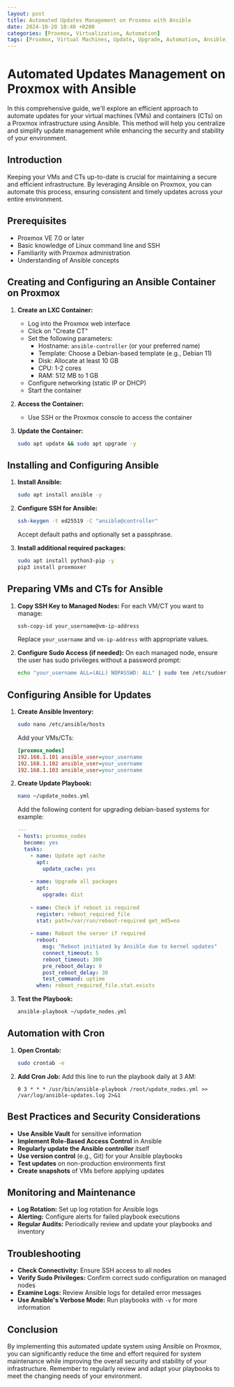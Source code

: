```yaml
---
layout: post
title: Automated Updates Management on Proxmox with Ansible
date: 2024-10-20 10:40 +0200
categories: [Proxmox, Virtualization, Automation]
tags: [Proxmox, Virtual Machines, Update, Upgrade, Automation, Ansible, Playbook]
---
```


# Automated Updates Management on Proxmox with Ansible

In this comprehensive guide, we'll explore an efficient approach to automate updates for your virtual machines (VMs) and containers (CTs) on a Proxmox infrastructure using Ansible. This method will help you centralize and simplify update management while enhancing the security and stability of your environment.

## Introduction

Keeping your VMs and CTs up-to-date is crucial for maintaining a secure and efficient infrastructure. By leveraging Ansible on Proxmox, you can automate this process, ensuring consistent and timely updates across your entire environment.

## Prerequisites

- Proxmox VE 7.0 or later
- Basic knowledge of Linux command line and SSH
- Familiarity with Proxmox administration
- Understanding of Ansible concepts

## Creating and Configuring an Ansible Container on Proxmox

1. **Create an LXC Container:**
   - Log into the Proxmox web interface
   - Click on "Create CT"
   - Set the following parameters:
     - Hostname: `ansible-controller` (or your preferred name)
     - Template: Choose a Debian-based template (e.g., Debian 11)
     - Disk: Allocate at least 10 GB
     - CPU: 1-2 cores
     - RAM: 512 MB to 1 GB
   - Configure networking (static IP or DHCP)
   - Start the container

2. **Access the Container:**
   - Use SSH or the Proxmox console to access the container

3. **Update the Container:**
   ```bash
   sudo apt update && sudo apt upgrade -y
   ```

## Installing and Configuring Ansible

1. **Install Ansible:**
   ```bash
   sudo apt install ansible -y
   ```

2. **Configure SSH for Ansible:**
   ```bash
   ssh-keygen -t ed25519 -C "ansible@controller"
   ```
   Accept default paths and optionally set a passphrase.

3. **Install additional required packages:**
   ```bash
   sudo apt install python3-pip -y
   pip3 install proxmoxer
   ```

## Preparing VMs and CTs for Ansible

1. **Copy SSH Key to Managed Nodes:**
   For each VM/CT you want to manage:
   ```bash
   ssh-copy-id your_username@vm-ip-address
   ```
   Replace `your_username` and `vm-ip-address` with appropriate values.

2. **Configure Sudo Access (if needed):**
   On each managed node, ensure the user has sudo privileges without a password prompt:
   ```bash
   echo "your_username ALL=(ALL) NOPASSWD: ALL" | sudo tee /etc/sudoers.d/your_username
   ```

## Configuring Ansible for Updates

1. **Create Ansible Inventory:**
   ```bash
   sudo nano /etc/ansible/hosts
   ```
   Add your VMs/CTs:
   ```ini
   [proxmox_nodes]
   192.168.1.101 ansible_user=your_username
   192.168.1.102 ansible_user=your_username
   192.168.1.103 ansible_user=your_username
   ```

2. **Create Update Playbook:**
   ```bash
   nano ~/update_nodes.yml
   ```
   Add the following content for upgrading debian-based systems for example:
   
   ```yaml
   ---
   - hosts: proxmox_nodes
     become: yes
     tasks:
       - name: Update apt cache
         apt:
           update_cache: yes
       
       - name: Upgrade all packages
         apt:
           upgrade: dist
       
       - name: Check if reboot is required
         register: reboot_required_file
         stat: path=/var/run/reboot-required get_md5=no
       
       - name: Reboot the server if required
         reboot:
           msg: "Reboot initiated by Ansible due to kernel updates"
           connect_timeout: 5
           reboot_timeout: 300
           pre_reboot_delay: 0
           post_reboot_delay: 30
           test_command: uptime
         when: reboot_required_file.stat.exists
   ```

4. **Test the Playbook:**
   ```bash
   ansible-playbook ~/update_nodes.yml
   ```

## Automation with Cron

1. **Open Crontab:**
   ```bash
   sudo crontab -e
   ```

2. **Add Cron Job:**
   Add this line to run the playbook daily at 3 AM:
   ```
   0 3 * * * /usr/bin/ansible-playbook /root/update_nodes.yml >> /var/log/ansible-updates.log 2>&1
   ```

## Best Practices and Security Considerations

- **Use Ansible Vault** for sensitive information
- **Implement Role-Based Access Control** in Ansible
- **Regularly update the Ansible controller** itself
- **Use version control** (e.g., Git) for your Ansible playbooks
- **Test updates** on non-production environments first
- **Create snapshots** of VMs before applying updates

## Monitoring and Maintenance

- **Log Rotation:** Set up log rotation for Ansible logs
- **Alerting:** Configure alerts for failed playbook executions
- **Regular Audits:** Periodically review and update your playbooks and inventory

## Troubleshooting

- **Check Connectivity:** Ensure SSH access to all nodes
- **Verify Sudo Privileges:** Confirm correct sudo configuration on managed nodes
- **Examine Logs:** Review Ansible logs for detailed error messages
- **Use Ansible's Verbose Mode:** Run playbooks with `-v` for more information

## Conclusion

By implementing this automated update system using Ansible on Proxmox, you can significantly reduce the time and effort required for system maintenance while improving the overall security and stability of your infrastructure. Remember to regularly review and adapt your playbooks to meet the changing needs of your environment.

